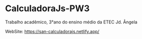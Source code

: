 # CalculadoraJs-PW3
Trabalho acadêmico, 3°ano do ensino médio da ETEC Jd. Ângela

WebSite:
https://san-calculadorajs.netlify.app/